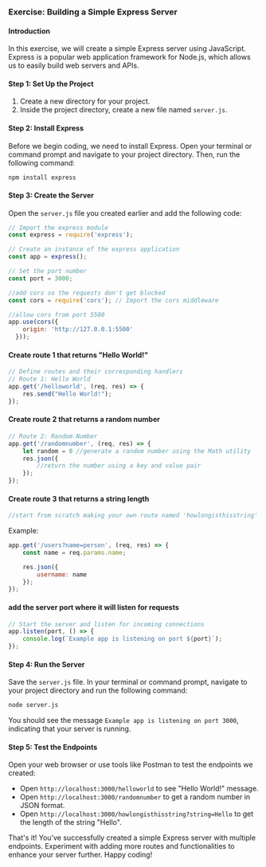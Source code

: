 ### Exercise: Building a Simple Express Server

#### Introduction
In this exercise, we will create a simple Express server using JavaScript. Express is a popular web application framework for Node.js, which allows us to easily build web servers and APIs.

#### Step 1: Set Up the Project
1. Create a new directory for your project.
2. Inside the project directory, create a new file named `server.js`.

#### Step 2: Install Express
Before we begin coding, we need to install Express. Open your terminal or command prompt and navigate to your project directory. Then, run the following command:
```bash
npm install express
```

#### Step 3: Create the Server
Open the `server.js` file you created earlier and add the following code:

```javascript
// Import the express module
const express = require('express');

// Create an instance of the express application
const app = express();

// Set the port number
const port = 3000;

//add cors so the requests don't get blocked
const cors = require('cors'); // Import the cors middleware

//allow cors from port 5500
app.use(cors({
    origin: 'http://127.0.0.1:5500'
  }));
```

#### Create route 1 that returns "Hello World!"
```javascript
// Define routes and their corresponding handlers
// Route 1: Hello World
app.get('/helloworld', (req, res) => {
    res.send("Hello World!");
});
```

#### Create route 2 that returns a random number
```javascript
// Route 2: Random Number
app.get('/randomnumber', (req, res) => {
    let random = 0 //generate a random number using the Math utility
    res.json({
        //return the number using a key and value pair
    });
});
```

#### Create route 3 that returns a string length
```javascript
//start from scratch making your own route named 'howlongisthisstring' that takes a parameter in the request.
```
Example:
```javascript
app.get('/users?name=person', (req, res) => {
    const name = req.params.name;

    res.json({
        username: name
    });
});
```
#### add the server port where it will listen for requests
```javascript
// Start the server and listen for incoming connections
app.listen(port, () => {
    console.log(`Example app is listening on port ${port}`);
});
```

#### Step 4: Run the Server
Save the `server.js` file. In your terminal or command prompt, navigate to your project directory and run the following command:
```bash
node server.js
```
You should see the message `Example app is listening on port 3000`, indicating that your server is running.

#### Step 5: Test the Endpoints
Open your web browser or use tools like Postman to test the endpoints we created:
- Open `http://localhost:3000/helloworld` to see "Hello World!" message.
- Open `http://localhost:3000/randomnumber` to get a random number in JSON format.
- Open `http://localhost:3000/howlongisthisstring?string=Hello` to get the length of the string "Hello".

That's it! You've successfully created a simple Express server with multiple endpoints. Experiment with adding more routes and functionalities to enhance your server further. Happy coding!

